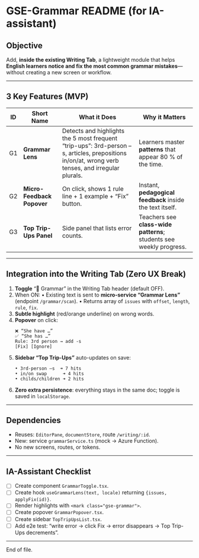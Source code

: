 # GSE-Grammar README (for IA-assistant)

## Objective
Add, **inside the existing Writing Tab**, a lightweight module that helps **English learners notice and fix the most common grammar mistakes**—without creating a new screen or workflow.

---

## 3 Key Features (MVP)
| ID | Short Name | What it Does | Why it Matters |
|--|--|--|--|
| G1 | **Grammar Lens** | Detects and highlights the 5 most frequent “trip-ups”: 3rd-person –s, articles, prepositions in/on/at, wrong verb tenses, and irregular plurals. | Learners master **patterns** that appear 80 % of the time. |
| G2 | **Micro-Feedback Popover** | On click, shows 1 rule line + 1 example + “Fix” button. | Instant, **pedagogical feedback** inside the text itself. |
| G3 | **Top Trip-Ups Panel** | Side panel that lists error counts. | Teachers see **class-wide patterns**; students see weekly progress. |

---

## Integration into the Writing Tab (Zero UX Break)

1. **Toggle** “🧠 Grammar” in the Writing Tab header (default OFF).
2. When ON:
   • Existing text is sent to **micro-service “Grammar Lens”** (endpoint `/grammar/scan`).
   • Returns array of `issues` with `offset`, `length`, `rule`, `fix`.
3. **Subtle highlight** (red/orange underline) on wrong words.
4. **Popover** on click:
   ```
   ❌ “She have …”
   ✅ “She has …”
   Rule: 3rd person → add -s
   [Fix] [Ignore]
   ```
5. **Sidebar “Top Trip-Ups”** auto-updates on save:
   ```
   • 3rd-person –s  ➜ 7 hits
   • in/on swap      ➜ 4 hits
   • childs/children ➜ 2 hits
   ```
6. **Zero extra persistence**: everything stays in the same doc; toggle is saved in `localStorage`.

---

## Dependencies
- Reuses: `EditorPane`, `documentStore`, route `/writing/:id`.
- New: service `grammarService.ts` (mock → Azure Function).
- No new screens, routes, or tokens.

---

## IA-Assistant Checklist
- [ ] Create component `GrammarToggle.tsx`.
- [ ] Create hook `useGrammarLens(text, locale)` returning `{issues, applyFix(id)}`.
- [ ] Render highlights with `<mark class="gse-grammar">`.
- [ ] Create popover `GrammarPopover.tsx`.
- [ ] Create sidebar `TopTripUpsList.tsx`.
- [ ] Add e2e test: “write error → click Fix → error disappears → Top Trip-Ups decrements”.

---
End of file.
